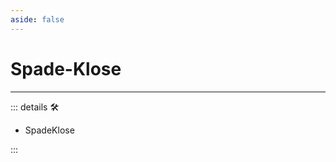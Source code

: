 ```yaml
---
aside: false
---
```

# Spade-Klose

---

<!-- =================================================== -->
<!-- =================================================== -->
<!-- =================================================== -->
<!-- =================================================== -->
<!-- =================================================== -->
::: details 🛠

- SpadeKlose

:::

